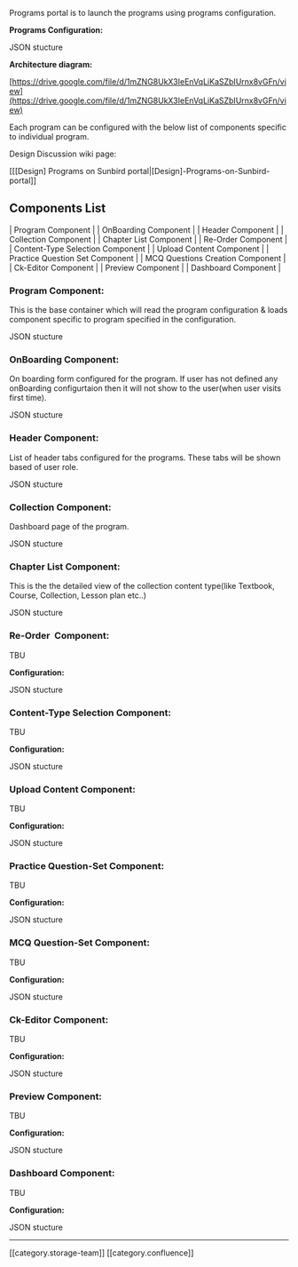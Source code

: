 

Programs portal is to launch the programs using programs configuration. 



 **Programs Configuration:** 

JSON stucture



 **Architecture diagram:** 

[https://drive.google.com/file/d/1mZNG8UkX3IeEnVqLiKaSZbIUrnx8vGFn/view](https://drive.google.com/file/d/1mZNG8UkX3IeEnVqLiKaSZbIUrnx8vGFn/view)



Each program can be configured with the below list of components specific to individual program. 



Design Discussion wiki page:

[[[Design] Programs on Sunbird portal|[Design]-Programs-on-Sunbird-portal]]


## Components List


| Program Component | 
| OnBoarding Component | 
| Header Component | 
| Collection Component | 
| Chapter List Component | 
| Re-Order Component | 
| Content-Type Selection Component | 
| Upload Content Component | 
| Practice Question Set Component | 
| MCQ Questions Creation Component | 
| Ck-Editor Component | 
| Preview Component | 
| Dashboard Component | 




### Program Component:
This is the base container which will read the program configuration & loads component specific to program specified in the configuration.

JSON stucture




### OnBoarding Component:
On boarding form configured for the program. If user has not defined any onBoarding configurtaion then it will not show to the user(when user visits first time).

JSON stucture






### Header Component:
List of header tabs configured for the programs. These tabs will be shown based of user role.

JSON stucture






### Collection Component:
Dashboard page of the program.

JSON stucture






### Chapter List Component:
This is the the detailed view of the collection content type(like Textbook, Course, Collection, Lesson plan etc..)

JSON stucture






### Re-Order  Component:
TBU

 **Configuration:** 

JSON stucture








### Content-Type Selection Component:
TBU

 **Configuration:** 

JSON stucture






### Upload Content Component:
TBU

 **Configuration:** 

JSON stucture






### Practice Question-Set Component:
TBU

 **Configuration:** 

JSON stucture






### MCQ Question-Set Component:
TBU

 **Configuration:** 

JSON stucture






### Ck-Editor Component:
TBU

 **Configuration:** 

JSON stucture






### Preview Component:
TBU

 **Configuration:** 

JSON stucture






### Dashboard Component:
TBU

 **Configuration:** 

JSON stucture







*****

[[category.storage-team]] 
[[category.confluence]] 
